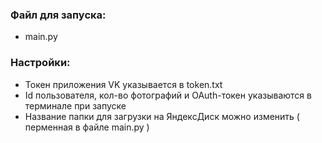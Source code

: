 ### Файл для запуска:

* main.py

### Настройки:

* Токен приложения VK указывается в token.txt
* Id пользователя, кол-во фотографий и OAuth-токен указываются в терминале при запуске
* Название папки для загрузки на ЯндексДиск можно изменить ( перменная в файле main.py ) 
